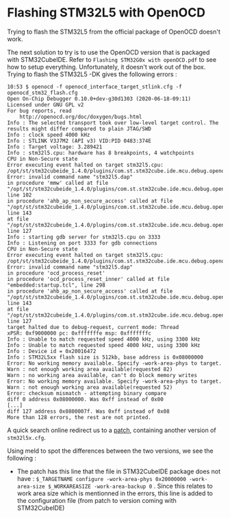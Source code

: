 # Flashing STM32L5 with OpenOCD

Trying to flash the STM32L5 from the official package of OpenOCD doesn't work.

The next solution to try is to use the OpenOCD version that is packaged with STM32CubeIDE. Refer to `Flashing STM32G0x with openOCD.pdf` to see how to setup everything. Unfortunately, it doesn't work out of the box. Trying to flash the STM32L5 -DK gives the following errors :
```
10:53 $ openocd -f openocd_interface_target_stlink.cfg -f openocd_stm32_flash.cfg
Open On-Chip Debugger 0.10.0+dev-g30d1303 (2020-06-18-09:11)
Licensed under GNU GPL v2
For bug reports, read
	http://openocd.org/doc/doxygen/bugs.html
Info : The selected transport took over low-level target control. The results might differ compared to plain JTAG/SWD
Info : clock speed 4000 kHz
Info : STLINK V3J7M2 (API v3) VID:PID 0483:374E
Info : Target voltage: 3.289421
Info : stm32l5.cpu: hardware has 8 breakpoints, 4 watchpoints
CPU in Non-Secure state
Error executing event halted on target stm32l5.cpu:
/opt/st/stm32cubeide_1.4.0/plugins/com.st.stm32cube.ide.mcu.debug.openocd_1.4.0.202007081208/resources/openocd/st_scripts/target/stm32l5x.cfg:127: Error: invalid command name "stm32l5.dap"
in procedure 'mmw' called at file "/opt/st/stm32cubeide_1.4.0/plugins/com.st.stm32cube.ide.mcu.debug.openocd_1.4.0.202007081208/resources/openocd/st_scripts/target/stm32l5x.cfg", line 102
in procedure 'ahb_ap_non_secure_access' called at file "/opt/st/stm32cubeide_1.4.0/plugins/com.st.stm32cube.ide.mcu.debug.openocd_1.4.0.202007081208/resources/openocd/st_scripts/target/stm32l5x.cfg", line 143
at file "/opt/st/stm32cubeide_1.4.0/plugins/com.st.stm32cube.ide.mcu.debug.openocd_1.4.0.202007081208/resources/openocd/st_scripts/target/stm32l5x.cfg", line 127
Info : starting gdb server for stm32l5.cpu on 3333
Info : Listening on port 3333 for gdb connections
CPU in Non-Secure state
Error executing event halted on target stm32l5.cpu:
/opt/st/stm32cubeide_1.4.0/plugins/com.st.stm32cube.ide.mcu.debug.openocd_1.4.0.202007081208/resources/openocd/st_scripts/target/stm32l5x.cfg:127: Error: invalid command name "stm32l5.dap"
in procedure 'ocd_process_reset'
in procedure 'ocd_process_reset_inner' called at file "embedded:startup.tcl", line 298
in procedure 'ahb_ap_non_secure_access' called at file "/opt/st/stm32cubeide_1.4.0/plugins/com.st.stm32cube.ide.mcu.debug.openocd_1.4.0.202007081208/resources/openocd/st_scripts/target/stm32l5x.cfg", line 143
at file "/opt/st/stm32cubeide_1.4.0/plugins/com.st.stm32cube.ide.mcu.debug.openocd_1.4.0.202007081208/resources/openocd/st_scripts/target/stm32l5x.cfg", line 127
target halted due to debug-request, current mode: Thread
xPSR: 0xf9000000 pc: 0xfffffffe msp: 0xfffffffc
Info : Unable to match requested speed 4000 kHz, using 3300 kHz
Info : Unable to match requested speed 4000 kHz, using 3300 kHz
Info : Device id = 0x20016472
Info : STM32L5xx flash size is 512kb, base address is 0x08000000
Error: No working memory available. Specify -work-area-phys to target.
Warn : not enough working area available(requested 82)
Warn : no working area available, can't do block memory writes
Error: No working memory available. Specify -work-area-phys to target.
Warn : not enough working area available(requested 52)
Error: checksum mismatch - attempting binary compare
diff 0 address 0x08000000. Was 0xff instead of 0x00
[...]
diff 127 address 0x0800007f. Was 0xff instead of 0x08
More than 128 errors, the rest are not printed.
```

A quick search online redirect us to a [patch](http://openocd.zylin.com/#/c/5344), containing another version of `stm32l5x.cfg`.

Using meld to spot the differences between the two versions, we see the following :

- The patch has this line that the file in STM32CubeIDE package does not have : `$_TARGETNAME configure -work-area-phys 0x20000000 -work-area-size $_WORKAREASIZE -work-area-backup 0` . Since this relates to work area size which is mentionned in the errors, this line is added to the configuration file (from patch to version coming with STM32CubeIDE)